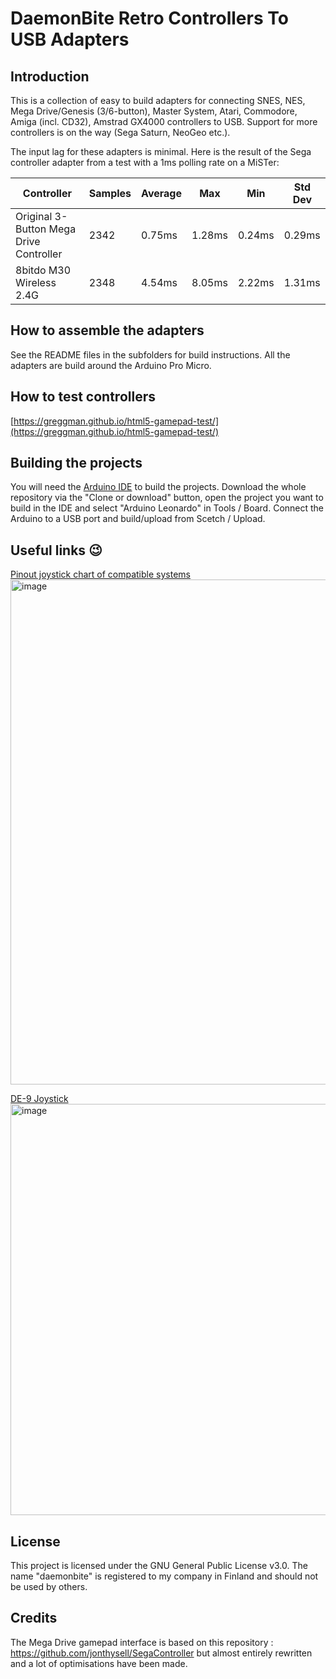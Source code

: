 # DaemonBite Retro Controllers To USB Adapters
## Introduction
This is a collection of easy to build adapters for connecting SNES, NES, Mega Drive/Genesis (3/6-button), Master System, Atari, Commodore, Amiga (incl. CD32), Amstrad GX4000 controllers to USB. Support for more controllers is on the way (Sega Saturn, NeoGeo etc.).

The input lag for these adapters is minimal. Here is the result of the Sega controller adapter from a test with a 1ms polling rate on a MiSTer:

| Controller | Samples | Average | Max | Min | Std Dev |
| ------ | ------ | ------ | ------ | ------ | ------ | 
| Original 3-Button Mega Drive Controller | 2342 | 0.75ms | 1.28ms | 0.24ms | 0.29ms |
| 8bitdo M30 Wireless 2.4G | 2348 | 4.54ms | 8.05ms | 2.22ms | 1.31ms |

## How to assemble the adapters
See the README files in the subfolders for build instructions. All the adapters are build around the Arduino Pro Micro.

## How to test controllers
[https://greggman.github.io/html5-gamepad-test/](https://greggman.github.io/html5-gamepad-test/)

## Building the projects
You will need the [Arduino IDE](https://www.arduino.cc/en/Main/Software) to build the projects. Download the whole repository via the "Clone or download" button, open the project you want to build in the IDE and select "Arduino Leonardo" in Tools / Board. Connect the Arduino to a USB port and build/upload from Scetch / Upload.

## Useful links :wink:
[Pinout joystick chart of compatible systems](https://en.wikipedia.org/wiki/Atari_joystick_port#Chart_of_compatible_systems)
<img width="1127" height="808" alt="image" src="https://github.com/user-attachments/assets/d5ddb8d7-fa64-4eae-bf17-4d774ad6f153" />


[DE-9 Joystick](https://wiki.icomp.de/wiki/DE-9_Joystick)
<img width="1562" height="658" alt="image" src="https://github.com/user-attachments/assets/89a423b2-8699-4096-80a3-c7082165e9c6" />


## License
This project is licensed under the GNU General Public License v3.0. The name "daemonbite" is registered to my company in Finland and should not be used by others.

## Credits
The Mega Drive gamepad interface is based on this repository : https://github.com/jonthysell/SegaController but almost entirely rewritten and a lot of optimisations have been made.
